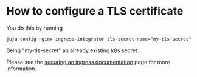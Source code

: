 # How to configure a TLS certificate

You do this by running
```
juju config nginx-ingress-integrator tls-secret-name="my-tls-secret"
```
Being "my-tls-secret" an already existing k8s secret.

Please see the [securing an ingress documentation](https://charmhub.io/nginx-ingress-integrator/docs/secure-an-ingress-with-tls) page for more information.
